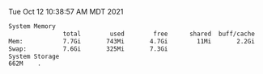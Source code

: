 Tue Oct 12 10:38:57 AM MDT 2021
```bash
System Memory
               total        used        free      shared  buff/cache   available
Mem:           7.7Gi       743Mi       4.7Gi        11Mi       2.2Gi       6.6Gi
Swap:          7.6Gi       325Mi       7.3Gi
System Storage
662M	.
```
```bash
